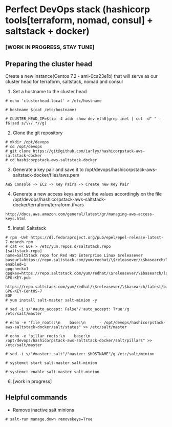 # Perfect DevOps stack (hashicorp tools[terraform, nomad, consul] + saltstack + docker)

### [WORK IN PROGRESS, STAY TUNE]

## Preparing the cluster head

Create a new instance(Centos 7.2 - ami-0ca23e1b) that will serve as our cluster head for terraform, saltstack, nomad and consul

1) Set a hostname to the cluster head
````
# echo 'clusterhead.local' > /etc/hostname

# hostname $(cat /etc/hostname)

# CLUSTER_HEAD_IP=$(ip -4 addr show dev eth0|grep inet | cut -d" " -f6|sed s/\\/.*//g)
````

2) Clone the git repository
````
# mkdir /opt/devops
# cd /opt/devops
# git clone https://git@github.com/iarlyy/hashicorpstack-aws-saltstack-docker
# cd hashicorpstack-aws-saltstack-docker
````

3) Generate a key pair and save it to /opt/devops/hashicorpstack-aws-saltstack-docker/files/aws.pem
````
AWS Console -> EC2 -> Key Pairs -> Create new Key Pair
````

4) Generate a new access keys and set the values accordingly on the file /opt/devops/hashicorpstack-aws-saltstack-docker/terraform/terraform.tfvars
````
http://docs.aws.amazon.com/general/latest/gr/managing-aws-access-keys.html
````

5) Install Saltstack
````
# rpm -Uvh https://dl.fedoraproject.org/pub/epel/epel-release-latest-7.noarch.rpm
# cat << EOF > /etc/yum.repos.d/saltstack.repo
[saltstack-repo]
name=SaltStack repo for Red Hat Enterprise Linux $releasever
baseurl=https://repo.saltstack.com/yum/redhat/\$releasever/\$basearch/latest
enabled=1
gpgcheck=1
gpgkey=https://repo.saltstack.com/yum/redhat/\$releasever/\$basearch/latest/SALTSTACK-GPG-KEY.pub
       https://repo.saltstack.com/yum/redhat/\$releasever/\$basearch/latest/base/RPM-GPG-KEY-CentOS-7
EOF
# yum install salt-master salt-minion -y

# sed -i s/'#auto_accept: False'/'auto_accept: True'/g /etc/salt/master

# echo -e "file_roots:\n    base:\n      - /opt/devops/hashicorpstack-aws-saltstack-docker/salt/states" >> /etc/salt/master

# echo -e "pillar_roots:\n    base:\n      - /opt/devops/hashicorpstack-aws-saltstack-docker/salt/pillars" >> /etc/salt/master

# sed -i s/"#master: salt"/"master: $HOSTNAME"/g /etc/salt/minion

# systemct start salt-master salt-minion

# systemct enable salt-master salt-minion

````

6) [work in progress]

## Helpful commands 
* Remove inactive salt minions
````
# salt-run manage.down removekeys=True
````
